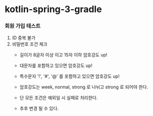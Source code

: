 # kotlin-spring-3-gradle

### 회원 가입 테스트
1. ID 중복 불가
2. 비밀번호 조건 체크
   - 길이가 8글자 이상 이고 15자 이하 암호강도 up!
   - 대문자를 포함하고 있으면 암호강도 up!
   - 특수문자 '!', '#', '@' 를 포함하고 있으면 암호강도 up!
   - 암호강도는 week, normal, strong 로 나뉘고 strong 로 되어야 한다.
   - 단 모든 조건은 예외일 시 실패로 처리한다.
   
   - 추후 변경 될 수 있다.